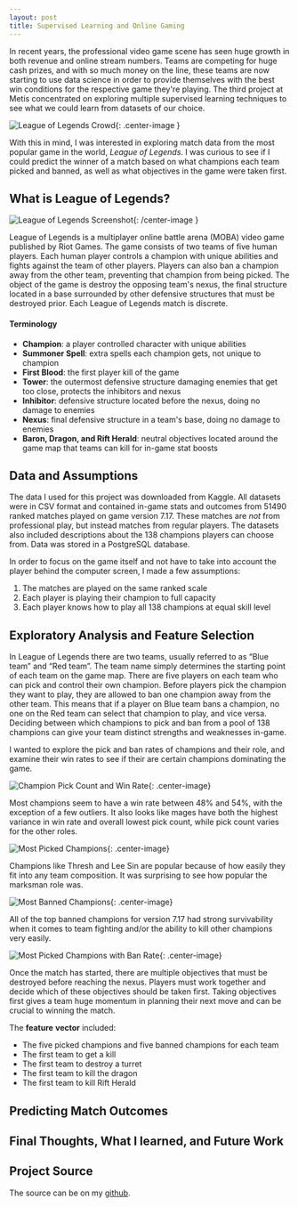 ```yaml
---   
layout: post   
title: Supervised Learning and Online Gaming   
---   
```


In recent years, the professional video game scene has seen huge growth in both revenue and online stream numbers. Teams are competing for huge cash prizes, and with so much money on the line, these teams are now starting to use data science in order to provide themselves with the best win conditions for the respective game they're playing. The third project at Metis concentrated on exploring multiple supervised learning techniques to see what we could learn from datasets of our choice.  

![League of Legends Crowd](https://zachheick.github.io/images/Project_McNulty_images/lol_crowd.jpg){: .center-image }  

With this in mind, I was interested in exploring match data from the most popular game in the world, *League* *of* *Legends*. I was curious to see if I could predict the winner of a match based on what champions each team picked and banned, as well as what objectives in the game were taken first.  

## What is League of Legends?  

![League of Legends Screenshot](https://zachheick.github.io/images/Project_McNulty_images/lol_screenshot.jpg){: /center-image }  

League of Legends is a multiplayer online battle arena (MOBA) video game published by Riot Games. The game consists of two teams of five human players. Each human player controls a champion with unique abilities and fights against the team of other players. Players can also ban a champion away from the other team, preventing that champion from being picked. The object of the game is destroy the opposing team's nexus, the final structure located in a base surrounded by other defensive structures that must be destroyed prior. Each League of Legends match is discrete.  

#### Terminology  

  * **Champion**: a player controlled character with unique abilities 
  * **Summoner Spell**: extra spells each champion gets, not unique to champion
  * **First Blood**: the first player kill of the game
  * **Tower**: the outermost defensive structure damaging enemies that get too close, protects the inhibitors and nexus
  * **Inhibitor**: defensive structure located before the nexus, doing no damage to enemies
  * **Nexus**: final defensive structure in a team's base, doing no damage to enemies
  * **Baron, Dragon, and Rift Herald**: neutral objectives located around the game map that teams can kill for in-game stat boosts

## Data and Assumptions  

The data I used for this project was downloaded from Kaggle. All datasets were in CSV format and contained in-game stats and outcomes from 51490 ranked matches played on game version 7.17. These matches are *not* from professional play, but instead matches from regular players. The datasets also included descriptions about the 138 champions players can choose from. Data was stored in a PostgreSQL database.  

In order to focus on the game itself and not have to take into account the player behind the computer screen, I made a few assumptions:  

  1. The matches are played on the same ranked scale  
  2. Each player is playing their champion to full capacity
  3. Each player knows how to play all 138 champions at equal skill level  

## Exploratory Analysis and Feature Selection  

In League of Legends there are two teams, usually referred to as “Blue team” and “Red team”. The team name simply determines the starting point of each team on the game map. There are five players on each team who can pick and control their own champion. Before players pick the champion they want to play, they are allowed to ban one champion away from the other team. This means that if a player on Blue team bans a champion, no one on the Red team can select that champion to play, and vice versa. Deciding between which champions to pick and ban from a pool of 138 champions can give your team distinct strengths and weaknesses in-game.

I wanted to explore the pick and ban rates of champions and their role, and examine their win rates to see if their are certain champions dominating the game.  

![Champion Pick Count and Win Rate](https://zachheick.github.io/images/Project_McNulty_images/champion_pick_count_and_win_rate.png){: .center-image}  

Most champions seem to have a win rate between 48% and 54%, with the exception of a few outliers. It also looks like mages have both the highest variance in win rate and overall lowest pick count, while pick count varies for the other roles.  

![Most Picked Champions](https://zachheick.github.io/images/Project_McNulty_images/most_picked_champions.png){: .center-image}  

Champions like Thresh and Lee Sin are popular because of how easily they fit into any team composition. It was surprising to see how popular the marksman role was.  

![Most Banned Champions](https://zachheick.github.io/images/Project_McNulty_images/most_banned_champions.png){: .center-image}  

All of the top banned champions for version 7.17 had strong survivability when it comes to team fighting and/or the ability to kill other champions very easily.

![Most Picked Champions with Ban Rate](https://zachheick.github.io/images/Project_McNulty_images/most_picked_champions_with_ban_rate.png){: .center-image}

Once the match has started, there are multiple objectives that must be destroyed before reaching the nexus. Players must work together and decide which of these objectives should be taken first. Taking objectives first gives a team huge momentum in planning their next move and can be crucial to winning the match. 

The **feature** **vector** included:  

  * The five picked champions and five banned champions for each team
  * The first team to get a kill  
  * The first team to destroy a turret  
  * The first team to kill the dragon  
  * The first team to kill Rift Herald

## Predicting Match Outcomes  

## Final Thoughts, What I learned, and Future Work  

## Project Source  

The source can be on my [github](https://github.com/ZachHeick/Project_McNulty).

